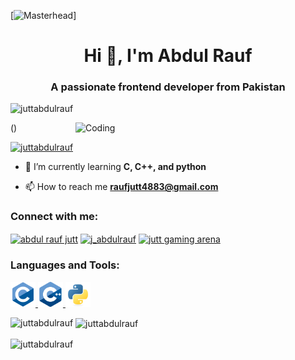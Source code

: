 
[![Masterhead](https://1.bp.blogspot.com/-7A4WynwLsMw/XbBpCXG8fHI/AAAAAAAAMt4/uOa1bpLskYgrwGbllhSu2SDj_Mig8SXJQCLcBGAsYHQ/s1600/2000_600px.gif)]

<h1 align="center">Hi 👋, I'm Abdul Rauf</h1>
<h3 align="center">A passionate frontend developer from Pakistan</h3>

<p align="left"> <img src="https://komarev.com/ghpvc/?username=juttabdulrauf&label=Profile%20views&color=0e75b6&style=flat" alt="juttabdulrauf" /> </p>

(<img align="right" alt="Coding" width="400" src=”https://images.squarespace-cdn.com/content/v1/5769fc401b631bab1addb2ab/1541580611624-TE64QGKRJG8SWAIUS7NS/ke17ZwdGBToddI8pDm48kPoswlzjSVMM-SxOp7CV59BZw-zPPgdn4jUwVcJE1ZvWQUxwkmyExglNqGp0IvTJZamWLI2zvYWH8K3-s_4yszcp2ryTI0HqTOaaUohrI8PI6FXy8c9PWtBlqAVlUS5izpdcIXDZqDYvprRqZ29Pw0o/coding-freak.gif”>)

<p align="left"> <a href="https://github.com/ryo-ma/github-profile-trophy"><img src="https://github-profile-trophy.vercel.app/?username=juttabdulrauf" alt="juttabdulrauf" /></a> </p>

- 🌱 I’m currently learning **C, C++, and python**

- 📫 How to reach me **raufjutt4883@gmail.com**

<h3 align="left">Connect with me:</h3>
<p align="left">
<a href="https://fb.com/abdul rauf jutt" target="blank"><img align="center" src="https://raw.githubusercontent.com/rahuldkjain/github-profile-readme-generator/master/src/images/icons/Social/facebook.svg" alt="abdul rauf jutt" height="30" width="40" /></a>
<a href="https://instagram.com/j_abdulrauf" target="blank"><img align="center" src="https://raw.githubusercontent.com/rahuldkjain/github-profile-readme-generator/master/src/images/icons/Social/instagram.svg" alt="j_abdulrauf" height="30" width="40" /></a>
<a href="https://www.youtube.com/c/jutt gaming arena" target="blank"><img align="center" src="https://raw.githubusercontent.com/rahuldkjain/github-profile-readme-generator/master/src/images/icons/Social/youtube.svg" alt="jutt gaming arena" height="30" width="40" /></a>
</p>

<h3 align="left">Languages and Tools:</h3>
<p align="left"> <a href="https://www.cprogramming.com/" target="_blank" rel="noreferrer"> <img src="https://raw.githubusercontent.com/devicons/devicon/master/icons/c/c-original.svg" alt="c" width="40" height="40"/> </a> <a href="https://www.w3schools.com/cpp/" target="_blank" rel="noreferrer"> <img src="https://raw.githubusercontent.com/devicons/devicon/master/icons/cplusplus/cplusplus-original.svg" alt="cplusplus" width="40" height="40"/> </a> <a href="https://www.python.org" target="_blank" rel="noreferrer"> <img src="https://raw.githubusercontent.com/devicons/devicon/master/icons/python/python-original.svg" alt="python" width="40" height="40"/> </a> </p>

<p><img align="left" src="https://github-readme-stats.vercel.app/api/top-langs?username=juttabdulrauf&show_icons=true&locale=en&layout=compact" alt="juttabdulrauf" /></p>

<p>&nbsp;<img align="center" src="https://github-readme-stats.vercel.app/api?username=juttabdulrauf&show_icons=true&locale=en" alt="juttabdulrauf" /></p>

<p><img align="center" src="https://github-readme-streak-stats.herokuapp.com/?user=juttabdulrauf&" alt="juttabdulrauf" /></p>

